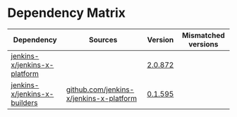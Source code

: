 # Dependency Matrix

Dependency | Sources | Version | Mismatched versions
---------- | ------- | ------- | -------------------
[jenkins-x/jenkins-x-platform](https://github.com/jenkins-x/jenkins-x-platform) |  | [2.0.872](https://github.com/jenkins-x/jenkins-x-platform/releases/tag/v2.0.872) | 
[jenkins-x/jenkins-x-builders](https://github.com/jenkins-x/jenkins-x-builders) | [github.com/jenkins-x/jenkins-x-platform](https://github.com/jenkins-x/jenkins-x-platform) | [0.1.595](https://github.com/jenkins-x/jenkins-x-builders/releases/tag/v0.1.595) | 

